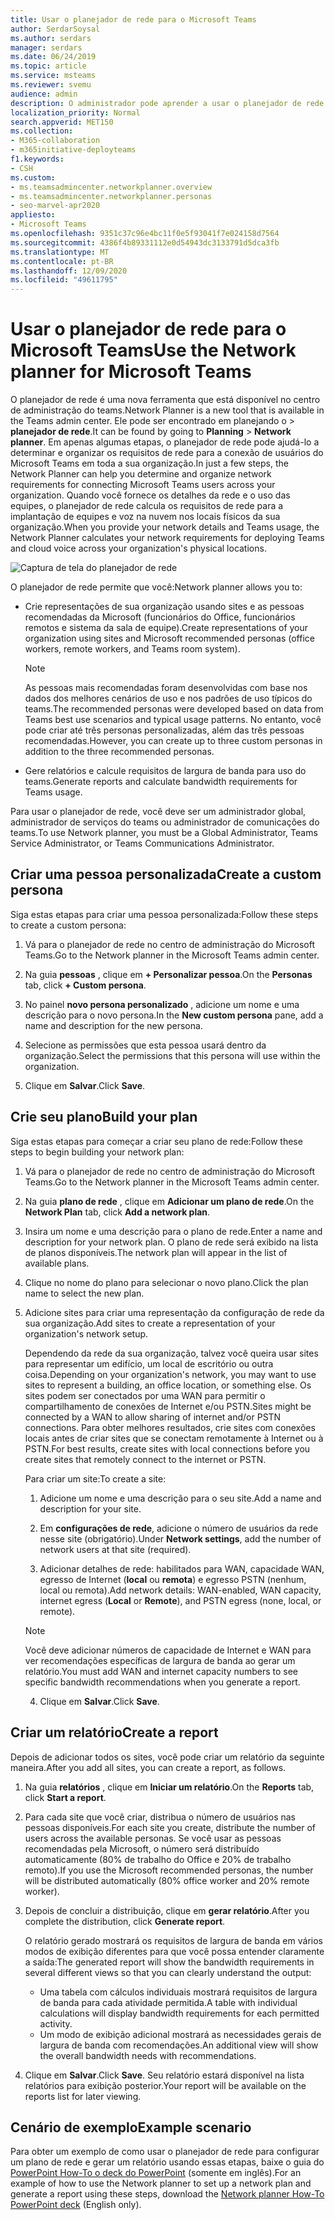 ```yaml
---
title: Usar o planejador de rede para o Microsoft Teams
author: SerdarSoysal
ms.author: serdars
manager: serdars
ms.date: 06/24/2019
ms.topic: article
ms.service: msteams
ms.reviewer: svemu
audience: admin
description: O administrador pode aprender a usar o planejador de rede para determinar os requisitos de rede do Microsoft Teams.
localization_priority: Normal
search.appverid: MET150
ms.collection:
- M365-collaboration
- m365initiative-deployteams
f1.keywords:
- CSH
ms.custom:
- ms.teamsadmincenter.networkplanner.overview
- ms.teamsadmincenter.networkplanner.personas
- seo-marvel-apr2020
appliesto:
- Microsoft Teams
ms.openlocfilehash: 9351c37c96e4bc11f0e5f93041f7e024158d7564
ms.sourcegitcommit: 4386f4b89331112e0d54943dc3133791d5dca3fb
ms.translationtype: MT
ms.contentlocale: pt-BR
ms.lasthandoff: 12/09/2020
ms.locfileid: "49611795"
---
```

# <a name="use-the-network-planner-for-microsoft-teams"></a><span data-ttu-id="824b5-103">Usar o planejador de rede para o Microsoft Teams</span><span class="sxs-lookup"><span data-stu-id="824b5-103">Use the Network planner for Microsoft Teams</span></span>

<span data-ttu-id="824b5-104">O planejador de rede é uma nova ferramenta que está disponível no centro de administração do teams.</span><span class="sxs-lookup"><span data-stu-id="824b5-104">Network Planner is a new tool that is available in the Teams admin center.</span></span> <span data-ttu-id="824b5-105">Ele pode ser encontrado em planejando o   >  **planejador de rede**.</span><span class="sxs-lookup"><span data-stu-id="824b5-105">It can be found by going to **Planning** > **Network planner**.</span></span> <span data-ttu-id="824b5-106">Em apenas algumas etapas, o planejador de rede pode ajudá-lo a determinar e organizar os requisitos de rede para a conexão de usuários do Microsoft Teams em toda a sua organização.</span><span class="sxs-lookup"><span data-stu-id="824b5-106">In just a few steps, the Network Planner can help you determine and organize network requirements for connecting Microsoft Teams users across your organization.</span></span> <span data-ttu-id="824b5-107">Quando você fornece os detalhes da rede e o uso das equipes, o planejador de rede calcula os requisitos de rede para a implantação de equipes e voz na nuvem nos locais físicos da sua organização.</span><span class="sxs-lookup"><span data-stu-id="824b5-107">When you provide your network details and Teams usage, the Network Planner calculates your network requirements for deploying Teams and cloud voice across your organization's physical locations.</span></span>

![Captura de tela do planejador de rede](media/network-planner.png)

<span data-ttu-id="824b5-109">O planejador de rede permite que você:</span><span class="sxs-lookup"><span data-stu-id="824b5-109">Network planner allows you to:</span></span>

- <span data-ttu-id="824b5-110">Crie representações de sua organização usando sites e as pessoas recomendadas da Microsoft (funcionários do Office, funcionários remotos e sistema da sala de equipe).</span><span class="sxs-lookup"><span data-stu-id="824b5-110">Create representations of your organization using sites and Microsoft recommended personas (office workers, remote workers, and Teams room system).</span></span>

    > [!NOTE]
    > <span data-ttu-id="824b5-111">As pessoas mais recomendadas foram desenvolvidas com base nos dados dos melhores cenários de uso e nos padrões de uso típicos do teams.</span><span class="sxs-lookup"><span data-stu-id="824b5-111">The recommended personas were developed based on data from Teams best use scenarios and typical usage patterns.</span></span> <span data-ttu-id="824b5-112">No entanto, você pode criar até três personas personalizadas, além das três pessoas recomendadas.</span><span class="sxs-lookup"><span data-stu-id="824b5-112">However, you can create up to three custom personas in addition to the three recommended personas.</span></span>

- <span data-ttu-id="824b5-113">Gere relatórios e calcule requisitos de largura de banda para uso do teams.</span><span class="sxs-lookup"><span data-stu-id="824b5-113">Generate reports and calculate bandwidth requirements for Teams usage.</span></span>

<span data-ttu-id="824b5-114">Para usar o planejador de rede, você deve ser um administrador global, administrador de serviços do teams ou administrador de comunicações do teams.</span><span class="sxs-lookup"><span data-stu-id="824b5-114">To use Network planner, you must be a Global Administrator, Teams Service Administrator, or Teams Communications Administrator.</span></span>

## <a name="create-a-custom-persona"></a><span data-ttu-id="824b5-115">Criar uma pessoa personalizada</span><span class="sxs-lookup"><span data-stu-id="824b5-115">Create a custom persona</span></span>

<span data-ttu-id="824b5-116">Siga estas etapas para criar uma pessoa personalizada:</span><span class="sxs-lookup"><span data-stu-id="824b5-116">Follow these steps to create a custom persona:</span></span>

1. <span data-ttu-id="824b5-117">Vá para o planejador de rede no centro de administração do Microsoft Teams.</span><span class="sxs-lookup"><span data-stu-id="824b5-117">Go to the Network planner in the Microsoft Teams admin center.</span></span>

2. <span data-ttu-id="824b5-118">Na guia **pessoas** , clique em **+ Personalizar pessoa**.</span><span class="sxs-lookup"><span data-stu-id="824b5-118">On the **Personas** tab, click **+ Custom persona**.</span></span> 

3. <span data-ttu-id="824b5-119">No painel **novo persona personalizado** , adicione um nome e uma descrição para o novo persona.</span><span class="sxs-lookup"><span data-stu-id="824b5-119">In the **New custom persona** pane, add a name and description for the new persona.</span></span>

4. <span data-ttu-id="824b5-120">Selecione as permissões que esta pessoa usará dentro da organização.</span><span class="sxs-lookup"><span data-stu-id="824b5-120">Select the permissions that this persona will use within the organization.</span></span>

5. <span data-ttu-id="824b5-121">Clique em **Salvar**.</span><span class="sxs-lookup"><span data-stu-id="824b5-121">Click **Save**.</span></span>

## <a name="build-your-plan"></a><span data-ttu-id="824b5-122">Crie seu plano</span><span class="sxs-lookup"><span data-stu-id="824b5-122">Build your plan</span></span>

<span data-ttu-id="824b5-123">Siga estas etapas para começar a criar seu plano de rede:</span><span class="sxs-lookup"><span data-stu-id="824b5-123">Follow these steps to begin building your network plan:</span></span>

1. <span data-ttu-id="824b5-124">Vá para o planejador de rede no centro de administração do Microsoft Teams.</span><span class="sxs-lookup"><span data-stu-id="824b5-124">Go to the Network planner in the Microsoft Teams admin center.</span></span>

2. <span data-ttu-id="824b5-125">Na guia **plano de rede** , clique em **Adicionar um plano de rede**.</span><span class="sxs-lookup"><span data-stu-id="824b5-125">On the **Network Plan** tab, click **Add a network plan**.</span></span>

3. <span data-ttu-id="824b5-126">Insira um nome e uma descrição para o plano de rede.</span><span class="sxs-lookup"><span data-stu-id="824b5-126">Enter a name and description for your network plan.</span></span> <span data-ttu-id="824b5-127">O plano de rede será exibido na lista de planos disponíveis.</span><span class="sxs-lookup"><span data-stu-id="824b5-127">The network plan will appear in the list of available plans.</span></span>

4. <span data-ttu-id="824b5-128">Clique no nome do plano para selecionar o novo plano.</span><span class="sxs-lookup"><span data-stu-id="824b5-128">Click the plan name to select the new plan.</span></span>

5. <span data-ttu-id="824b5-129">Adicione sites para criar uma representação da configuração de rede da sua organização.</span><span class="sxs-lookup"><span data-stu-id="824b5-129">Add sites to create a representation of your organization's network setup.</span></span>

    <span data-ttu-id="824b5-130">Dependendo da rede da sua organização, talvez você queira usar sites para representar um edifício, um local de escritório ou outra coisa.</span><span class="sxs-lookup"><span data-stu-id="824b5-130">Depending on your organization's network, you may want to use sites to represent a building, an office location, or something else.</span></span> <span data-ttu-id="824b5-131">Os sites podem ser conectados por uma WAN para permitir o compartilhamento de conexões de Internet e/ou PSTN.</span><span class="sxs-lookup"><span data-stu-id="824b5-131">Sites might be connected by a WAN to allow sharing of internet and/or PSTN connections.</span></span> <span data-ttu-id="824b5-132">Para obter melhores resultados, crie sites com conexões locais antes de criar sites que se conectam remotamente à Internet ou à PSTN.</span><span class="sxs-lookup"><span data-stu-id="824b5-132">For best results, create sites with local connections before you create sites that remotely connect to the internet or PSTN.</span></span>

    <span data-ttu-id="824b5-133">Para criar um site:</span><span class="sxs-lookup"><span data-stu-id="824b5-133">To create a site:</span></span>

    1. <span data-ttu-id="824b5-134">Adicione um nome e uma descrição para o seu site.</span><span class="sxs-lookup"><span data-stu-id="824b5-134">Add a name and description for your site.</span></span>

    2. <span data-ttu-id="824b5-135">Em **configurações de rede**, adicione o número de usuários da rede nesse site (obrigatório).</span><span class="sxs-lookup"><span data-stu-id="824b5-135">Under **Network settings**, add the number of network users at that site (required).</span></span>

    3. <span data-ttu-id="824b5-136">Adicionar detalhes de rede: habilitados para WAN, capacidade WAN, egresso de Internet (**local** ou **remota**) e egresso PSTN (nenhum, local ou remota).</span><span class="sxs-lookup"><span data-stu-id="824b5-136">Add network details: WAN-enabled, WAN capacity, internet egress (**Local** or **Remote**), and PSTN egress (none, local, or remote).</span></span>

      > [!NOTE]
      > <span data-ttu-id="824b5-137">Você deve adicionar números de capacidade de Internet e WAN para ver recomendações específicas de largura de banda ao gerar um relatório.</span><span class="sxs-lookup"><span data-stu-id="824b5-137">You must add WAN and internet capacity numbers to see specific bandwidth recommendations when you generate a report.</span></span>

    4. <span data-ttu-id="824b5-138">Clique em **Salvar**.</span><span class="sxs-lookup"><span data-stu-id="824b5-138">Click **Save**.</span></span>

## <a name="create-a-report"></a><span data-ttu-id="824b5-139">Criar um relatório</span><span class="sxs-lookup"><span data-stu-id="824b5-139">Create a report</span></span>

<span data-ttu-id="824b5-140">Depois de adicionar todos os sites, você pode criar um relatório da seguinte maneira.</span><span class="sxs-lookup"><span data-stu-id="824b5-140">After you add all sites, you can create a report, as follows.</span></span>

1. <span data-ttu-id="824b5-141">Na guia **relatórios** , clique em **Iniciar um relatório**.</span><span class="sxs-lookup"><span data-stu-id="824b5-141">On the **Reports** tab, click **Start a report**.</span></span>

2. <span data-ttu-id="824b5-142">Para cada site que você criar, distribua o número de usuários nas pessoas disponíveis.</span><span class="sxs-lookup"><span data-stu-id="824b5-142">For each site you create, distribute the number of users across the available personas.</span></span> <span data-ttu-id="824b5-143">Se você usar as pessoas recomendadas pela Microsoft, o número será distribuído automaticamente (80% de trabalho do Office e 20% de trabalho remoto).</span><span class="sxs-lookup"><span data-stu-id="824b5-143">If you use the Microsoft recommended personas, the number will be distributed automatically (80% office worker and 20% remote worker).</span></span>

3. <span data-ttu-id="824b5-144">Depois de concluir a distribuição, clique em **gerar relatório**.</span><span class="sxs-lookup"><span data-stu-id="824b5-144">After you complete the distribution, click **Generate report**.</span></span>

    <span data-ttu-id="824b5-145">O relatório gerado mostrará os requisitos de largura de banda em vários modos de exibição diferentes para que você possa entender claramente a saída:</span><span class="sxs-lookup"><span data-stu-id="824b5-145">The generated report will show the bandwidth requirements in several different views so that you can clearly understand the output:</span></span>
    - <span data-ttu-id="824b5-146">Uma tabela com cálculos individuais mostrará requisitos de largura de banda para cada atividade permitida.</span><span class="sxs-lookup"><span data-stu-id="824b5-146">A table with individual calculations will display bandwidth requirements for each permitted activity.</span></span>
    - <span data-ttu-id="824b5-147">Um modo de exibição adicional mostrará as necessidades gerais de largura de banda com recomendações.</span><span class="sxs-lookup"><span data-stu-id="824b5-147">An additional view will show the overall bandwidth needs with recommendations.</span></span>

4. <span data-ttu-id="824b5-148">Clique em **Salvar**.</span><span class="sxs-lookup"><span data-stu-id="824b5-148">Click **Save**.</span></span> <span data-ttu-id="824b5-149">Seu relatório estará disponível na lista relatórios para exibição posterior.</span><span class="sxs-lookup"><span data-stu-id="824b5-149">Your report will be available on the reports list for later viewing.</span></span>

## <a name="example-scenario"></a><span data-ttu-id="824b5-150">Cenário de exemplo</span><span class="sxs-lookup"><span data-stu-id="824b5-150">Example scenario</span></span>

<span data-ttu-id="824b5-151">Para obter um exemplo de como usar o planejador de rede para configurar um plano de rede e gerar um relatório usando essas etapas, baixe o guia do [PowerPoint How-To o deck do PowerPoint](https://github.com/MicrosoftDocs/OfficeDocs-SkypeForBusiness/blob/live/Teams/downloads/network-planner-how-to.pptx?raw=true) (somente em inglês).</span><span class="sxs-lookup"><span data-stu-id="824b5-151">For an example of how to use the Network planner to set up a network plan and generate a report using these steps, download the [Network planner How-To PowerPoint deck](https://github.com/MicrosoftDocs/OfficeDocs-SkypeForBusiness/blob/live/Teams/downloads/network-planner-how-to.pptx?raw=true) (English only).</span></span>
